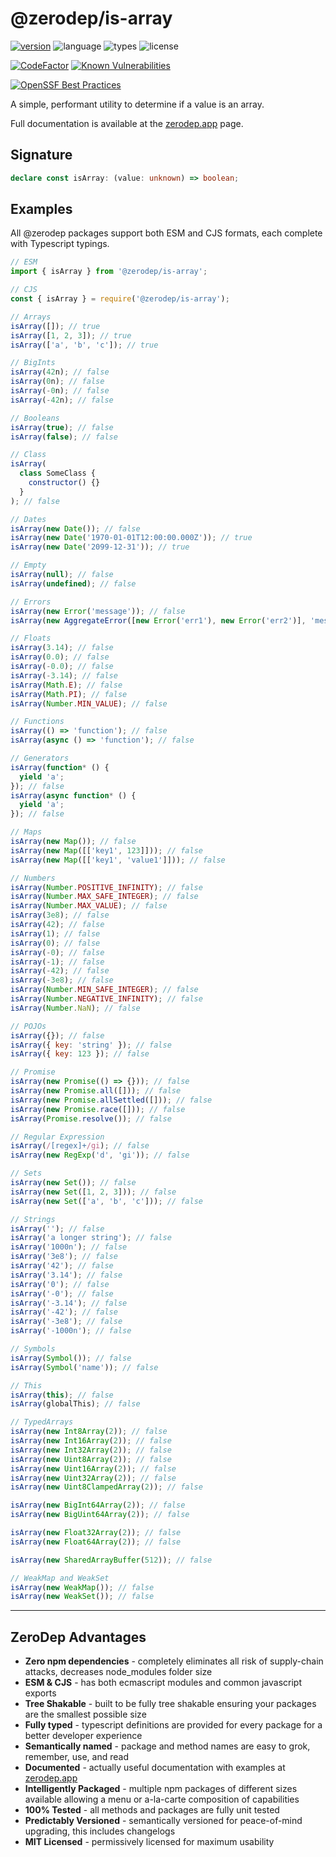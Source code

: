 # @zerodep/is-array

[![version](https://img.shields.io/npm/v/@zerodep/is-array?style=flat-square&color=blue)](https://www.npmjs.com/package/@zerodep/is-array)
![language](https://img.shields.io/badge/typescript-100%25-blue?style=flat-square)
![types](https://img.shields.io/badge/types-included-blue?style=flat-square)
![license](https://img.shields.io/github/license/cdepage/zerodep?color=blue&style=flat-square)

[![CodeFactor](https://www.codefactor.io/repository/github/cdepage/zerodep/badge)](https://www.codefactor.io/repository/github/cdepage/zerodep)
[![Known Vulnerabilities](https://snyk.io/test/github/cdepage/zerodep/badge.svg)](https://snyk.io/test/github/cdepage/zerodep)

[![OpenSSF Best Practices](https://www.bestpractices.dev/projects/9225/badge)](https://www.bestpractices.dev/projects/9225)

A simple, performant utility to determine if a value is an array.

Full documentation is available at the [zerodep.app](http://zerodep.app/#/is/array) page.

## Signature

```typescript
declare const isArray: (value: unknown) => boolean;
```

## Examples

All @zerodep packages support both ESM and CJS formats, each complete with Typescript typings.

```javascript
// ESM
import { isArray } from '@zerodep/is-array';

// CJS
const { isArray } = require('@zerodep/is-array');
```

```javascript
// Arrays
isArray([]); // true
isArray([1, 2, 3]); // true
isArray(['a', 'b', 'c']); // true

// BigInts
isArray(42n); // false
isArray(0n); // false
isArray(-0n); // false
isArray(-42n); // false

// Booleans
isArray(true); // false
isArray(false); // false

// Class
isArray(
  class SomeClass {
    constructor() {}
  }
); // false

// Dates
isArray(new Date()); // false
isArray(new Date('1970-01-01T12:00:00.000Z')); // true
isArray(new Date('2099-12-31')); // true

// Empty
isArray(null); // false
isArray(undefined); // false

// Errors
isArray(new Error('message')); // false
isArray(new AggregateError([new Error('err1'), new Error('err2')], 'message')); // false

// Floats
isArray(3.14); // false
isArray(0.0); // false
isArray(-0.0); // false
isArray(-3.14); // false
isArray(Math.E); // false
isArray(Math.PI); // false
isArray(Number.MIN_VALUE); // false

// Functions
isArray(() => 'function'); // false
isArray(async () => 'function'); // false

// Generators
isArray(function* () {
  yield 'a';
}); // false
isArray(async function* () {
  yield 'a';
}); // false

// Maps
isArray(new Map()); // false
isArray(new Map([['key1', 123]])); // false
isArray(new Map([['key1', 'value1']])); // false

// Numbers
isArray(Number.POSITIVE_INFINITY); // false
isArray(Number.MAX_SAFE_INTEGER); // false
isArray(Number.MAX_VALUE); // false
isArray(3e8); // false
isArray(42); // false
isArray(1); // false
isArray(0); // false
isArray(-0); // false
isArray(-1); // false
isArray(-42); // false
isArray(-3e8); // false
isArray(Number.MIN_SAFE_INTEGER); // false
isArray(Number.NEGATIVE_INFINITY); // false
isArray(Number.NaN); // false

// POJOs
isArray({}); // false
isArray({ key: 'string' }); // false
isArray({ key: 123 }); // false

// Promise
isArray(new Promise(() => {})); // false
isArray(new Promise.all([])); // false
isArray(new Promise.allSettled([])); // false
isArray(new Promise.race([])); // false
isArray(Promise.resolve()); // false

// Regular Expression
isArray(/[regex]+/gi); // false
isArray(new RegExp('d', 'gi')); // false

// Sets
isArray(new Set()); // false
isArray(new Set([1, 2, 3])); // false
isArray(new Set(['a', 'b', 'c'])); // false

// Strings
isArray(''); // false
isArray('a longer string'); // false
isArray('1000n'); // false
isArray('3e8'); // false
isArray('42'); // false
isArray('3.14'); // false
isArray('0'); // false
isArray('-0'); // false
isArray('-3.14'); // false
isArray('-42'); // false
isArray('-3e8'); // false
isArray('-1000n'); // false

// Symbols
isArray(Symbol()); // false
isArray(Symbol('name')); // false

// This
isArray(this); // false
isArray(globalThis); // false

// TypedArrays
isArray(new Int8Array(2)); // false
isArray(new Int16Array(2)); // false
isArray(new Int32Array(2)); // false
isArray(new Uint8Array(2)); // false
isArray(new Uint16Array(2)); // false
isArray(new Uint32Array(2)); // false
isArray(new Uint8ClampedArray(2)); // false

isArray(new BigInt64Array(2)); // false
isArray(new BigUint64Array(2)); // false

isArray(new Float32Array(2)); // false
isArray(new Float64Array(2)); // false

isArray(new SharedArrayBuffer(512)); // false

// WeakMap and WeakSet
isArray(new WeakMap()); // false
isArray(new WeakSet()); // false
```

---

## ZeroDep Advantages

- **Zero npm dependencies** - completely eliminates all risk of supply-chain attacks, decreases node_modules folder size
- **ESM & CJS** - has both ecmascript modules and common javascript exports
- **Tree Shakable** - built to be fully tree shakable ensuring your packages are the smallest possible size
- **Fully typed** - typescript definitions are provided for every package for a better developer experience
- **Semantically named** - package and method names are easy to grok, remember, use, and read
- **Documented** - actually useful documentation with examples at [zerodep.app](https://zerodep.app)
- **Intelligently Packaged** - multiple npm packages of different sizes available allowing a menu or a-la-carte composition of capabilities
- **100% Tested** - all methods and packages are fully unit tested
- **Predictably Versioned** - semantically versioned for peace-of-mind upgrading, this includes changelogs
- **MIT Licensed** - permissively licensed for maximum usability
